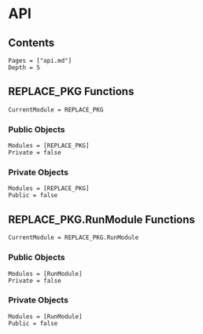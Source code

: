 # API

## Contents
```@contents
Pages = ["api.md"]
Depth = 5
```
## REPLACE_PKG Functions

```@meta
CurrentModule = REPLACE_PKG
```

### Public Objects

```@autodocs
Modules = [REPLACE_PKG]
Private = false
```

### Private Objects

```@autodocs
Modules = [REPLACE_PKG]
Public = false
```

## REPLACE_PKG.RunModule Functions

```@meta
CurrentModule = REPLACE_PKG.RunModule
```

### Public Objects

```@autodocs
Modules = [RunModule]
Private = false
```

### Private Objects

```@autodocs
Modules = [RunModule]
Public = false
```

